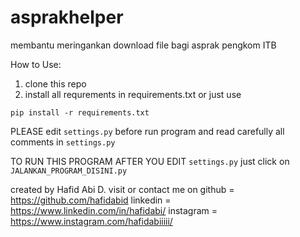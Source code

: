 # asprakhelper
membantu meringankan download file bagi asprak pengkom ITB

How to Use:
1. clone this repo
2. install all requrements in requirements.txt
or just use 
```
pip install -r requirements.txt
```

PLEASE edit ```settings.py``` before run program and read carefully all comments in  ```settings.py```

TO RUN THIS PROGRAM AFTER YOU EDIT ```settings.py``` just click on ```JALANKAN_PROGRAM_DISINI.py```

created by Hafid Abi D.
visit or contact me on
github = https://github.com/hafidabid
linkedin = https://www.linkedin.com/in/hafidabi/
instagram = https://www.instagram.com/hafidabiiiii/
